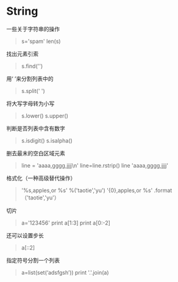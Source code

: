 # String
一些关于字符串的操作 
> s='spam'
> len(s)

 找出元素引索
> s.find('')

用‘ ’来分割列表中的

> s.split(' ')

将大写字母转为小写
> s.lower()
> s.upper()

判断是否列表中含有数字
> s.isdigit()
>s.isalpha()

删去最末的空白区域元素
> line = 'aaaa,gggg,jjjj\n'
> line=line.rstrip()
> line
> 'aaaa,gggg,jjjj'

格式化（一种高级替代操作）
> '%s,apples,or %s' %('taotie','yu')
> '{0},apples,or %s' .format（'taotie','yu'）

切片
> a='123456'
> print a[1:3]
> print a[0:-2]

还可以设置步长
> a[::2]

指定符号分割一个列表
> a=list(set(‘adsfgsh’))
> print '.'.join(a)





	
